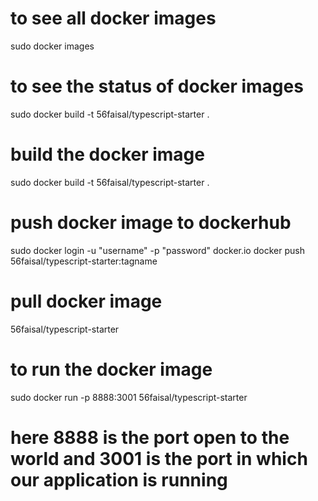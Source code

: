 # to see all docker images
sudo docker images

# to see the status of docker images
sudo docker build -t 56faisal/typescript-starter .

# build the docker image
sudo docker build -t 56faisal/typescript-starter .

# push docker image to dockerhub
sudo docker login -u "username" -p "password" docker.io
docker push 56faisal/typescript-starter:tagname

# pull docker image
56faisal/typescript-starter

# to run the docker image
sudo docker run -p 8888:3001 56faisal/typescript-starter

# here 8888 is the port open to the world and 3001 is the port in which our application is running